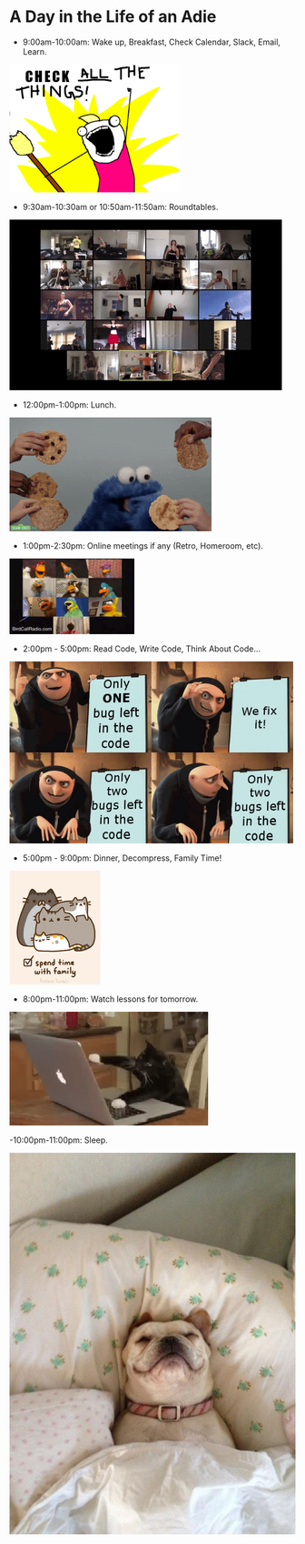 # A Day in the Life of an Adie

- 9:00am-10:00am: Wake up, Breakfast, Check Calendar, Slack, Email, Learn.

![check all the things](../assets/day_life/check_all_the_things.png)

- 9:30am-10:30am or 10:50am-11:50am: Roundtables.

![zoom class](../assets/day_life/zoom_class_dance.gif)

- 12:00pm-1:00pm: Lunch.

![lunch](../assets/day_life/lunch.gif)

- 1:00pm-2:30pm: Online meetings if any (Retro, Homeroom, etc).

![online meetings](../assets/day_life/zoom_class.gif)

- 2:00pm - 5:00pm: Read Code, Write Code, Think About Code...

![one bug left](../assets/day_life/one_bug_left.png)

- 5:00pm - 9:00pm: Dinner, Decompress, Family Time!

![relax](../assets/day_life/family.gif)

- 8:00pm-11:00pm: Watch lessons for tomorrow.

![study](../assets/day_life/cat_computer.gif)

-10:00pm-11:00pm: Sleep.

![sleep](../assets/day_life/sleep.jpg)